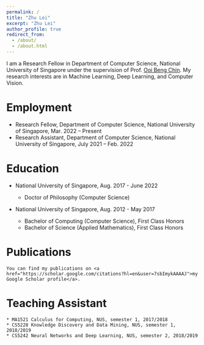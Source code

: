 ```yaml
---
permalink: /
title: "Zhu Lei"
excerpt: "Zhu Lei"
author_profile: true
redirect_from: 
  - /about/
  - /about.html
---
```


I am a Research Fellow in Department of Computer Science, National University of Singapore under the supervision of Prof. <a href="https://www.comp.nus.edu.sg/~ooibc/">Ooi Beng Chin</a>. My research interests are in Machine Learning, Deep Learning, and Computer Vision.


  Employment
  ======
  * Research Fellow, Department of Computer Science, National University of Singapore, Mar. 2022 – Present
  * Research Assistant, Department of Computer Science, National University of Singapore, July 2021 – Feb. 2022


  Education
  ======
  * National University of Singapore, Aug. 2017 - June 2022
    * Doctor of Philosophy (Computer Science)

  * National University of Singapore, Aug. 2012 - May 2017
    * Bachelor of Computing (Computer Science), First Class Honors
    * Bachelor of Science (Applied Mathematics), First Class Honors 


  Publications
  ======
    You can find my publications on <a href="https://scholar.google.com/citations?hl=en&user=7sbImykAAAAJ">my Google Scholar profile</a>.


  Teaching Assistant
  ======
    * MA1521 Calculus for Computing, NUS, semester 1, 2017/2018
    * CS5228 Knowledge Discovery and Data Mining, NUS, semester 1, 2018/2019
    * CS5242 Neural Networks and Deep Learning, NUS, semester 2, 2018/2019